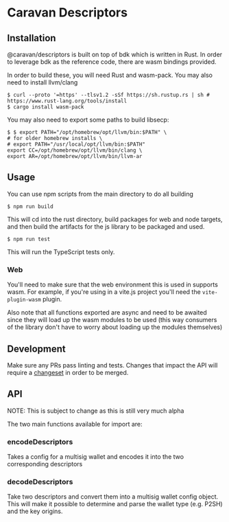 # Caravan Descriptors

## Installation
@caravan/descriptors is built on top of bdk which is written in Rust. In order to leverage
bdk as the reference code, there are wasm bindings provided.

In order to build these, you will need Rust and wasm-pack. You may also need to install llvm/clang

```shell
$ curl --proto '=https' --tlsv1.2 -sSf https://sh.rustup.rs | sh # https://www.rust-lang.org/tools/install
$ cargo install wasm-pack
```

You may also need to export some paths to build libsecp:

```shell
$ $ export PATH="/opt/homebrew/opt/llvm/bin:$PATH" \
# for older homebrew installs \
# export PATH="/usr/local/opt/llvm/bin:$PATH"
export CC=/opt/homebrew/opt/llvm/bin/clang \
export AR=/opt/homebrew/opt/llvm/bin/llvm-ar
```

## Usage
You can use npm scripts from the main directory to do all building

```shell
$ npm run build
```
This will cd into the rust directory, build packages for web and node
targets, and then build the artifacts for the js library to be packaged
and used.

```shell
$ npm run test
```
This will run the TypeScript tests only.

### Web
You'll need to make sure that the web environment this is used in
supports wasm. For example, if you're using in a vite.js project
you'll need the `vite-plugin-wasm` plugin.

Also note that all functions exported are async and need to be awaited
since they will load up the wasm modules to be used (this way consumers
of the library don't have to worry about loading up the modules themselves)

## Development
Make sure any PRs pass linting and tests. Changes that impact the API
will require a [changeset](https://github.com/changesets/changesets/blob/main/docs/adding-a-changeset.md)
in order to be merged.

## API
NOTE: This is subject to change as this is still very much alpha

The two main functions available for import are:

### encodeDescriptors
Takes a config for a multisig wallet and encodes it into
the two corresponding descriptors

### decodeDescriptors
Take two descriptors and convert them into a multisig wallet
config object. This will make it possible to determine and parse the wallet type
(e.g. P2SH) and the key origins.

